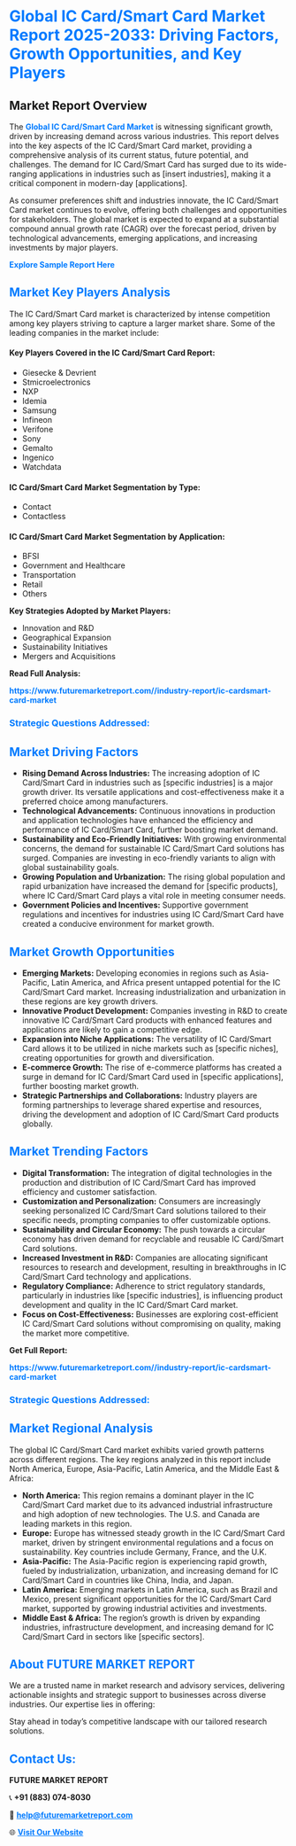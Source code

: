 <h1 style="color: #007BFF;">Global IC Card/Smart Card Market Report 2025-2033: Driving Factors, Growth Opportunities, and Key Players</h1>

<section id="overview">
<h2>Market Report Overview</h2>
<p>The <a href="https://www.futuremarketreport.com//industry-report/ic-cardsmart-card-market" style="color: #007BFF; text-decoration: none;"><strong>Global IC Card/Smart Card Market</strong></a> is witnessing significant growth, driven by increasing demand across various industries. This report delves into the key aspects of the IC Card/Smart Card market, providing a comprehensive analysis of its current status, future potential, and challenges. The demand for IC Card/Smart Card has surged due to its wide-ranging applications in industries such as [insert industries], making it a critical component in modern-day [applications].</p>
<p>As consumer preferences shift and industries innovate, the IC Card/Smart Card market continues to evolve, offering both challenges and opportunities for stakeholders. The global market is expected to expand at a substantial compound annual growth rate (CAGR) over the forecast period, driven by technological advancements, emerging applications, and increasing investments by major players.</p>
</section>

<section id="overview">
<p><a href="https://www.futuremarketreport.com//request-sample/reportId=75396" style="color: #007BFF; text-decoration: none;"><strong>Explore Sample Report Here</strong></a></p>
</section>

<section id="key-players">
<h2 style="color: #007BFF;">Market Key Players Analysis</h2>
<p>The IC Card/Smart Card market is characterized by intense competition among key players striving to capture a larger market share. Some of the leading companies in the market include:</p>
<h4>Key Players Covered in the IC Card/Smart Card Report:</h4>
<ul><li>Giesecke &amp; Devrient</li><li>Stmicroelectronics</li><li>NXP</li><li>Idemia</li><li>Samsung</li><li>Infineon</li><li>Verifone</li><li>Sony</li><li>Gemalto</li><li>Ingenico</li><li>Watchdata</li></ul>
<h4>IC Card/Smart Card Market Segmentation by Type:</h4>
<ul><li>Contact</li><li>Contactless</li></ul>

<h4>IC Card/Smart Card Market Segmentation by Application:</h4>
<ul><li>BFSI</li><li>Government and Healthcare</li><li>Transportation</li><li>Retail</li><li>Others</li></ul>
<p><strong>Key Strategies Adopted by Market Players:</strong></p>
<ul>
<li>Innovation and R&D</li>
<li>Geographical Expansion</li>
<li>Sustainability Initiatives</li>
<li>Mergers and Acquisitions</li>
</ul>
</section>

<section>
<p><strong>Read Full Analysis: </strong></p><a href="https://www.futuremarketreport.com//industry-report/ic-cardsmart-card-market" style="color: #007BFF; text-decoration: none;"><strong>https://www.futuremarketreport.com//industry-report/ic-cardsmart-card-market</strong></a>
<h3 style="color: #007BFF;">Strategic Questions Addressed:</h3>
</section>

<section id="driving-factors">
<h2 style="color: #007BFF;">Market Driving Factors</h2>
<ul>
<li><strong>Rising Demand Across Industries:</strong> The increasing adoption of IC Card/Smart Card in industries such as [specific industries] is a major growth driver. Its versatile applications and cost-effectiveness make it a preferred choice among manufacturers.</li>
<li><strong>Technological Advancements:</strong> Continuous innovations in production and application technologies have enhanced the efficiency and performance of IC Card/Smart Card, further boosting market demand.</li>
<li><strong>Sustainability and Eco-Friendly Initiatives:</strong> With growing environmental concerns, the demand for sustainable IC Card/Smart Card solutions has surged. Companies are investing in eco-friendly variants to align with global sustainability goals.</li>
<li><strong>Growing Population and Urbanization:</strong> The rising global population and rapid urbanization have increased the demand for [specific products], where IC Card/Smart Card plays a vital role in meeting consumer needs.</li>
<li><strong>Government Policies and Incentives:</strong> Supportive government regulations and incentives for industries using IC Card/Smart Card have created a conducive environment for market growth.</li>
</ul>
</section>

<section id="growth-opportunities">
<h2 style="color: #007BFF;">Market Growth Opportunities</h2>
<ul>
<li><strong>Emerging Markets:</strong> Developing economies in regions such as Asia-Pacific, Latin America, and Africa present untapped potential for the IC Card/Smart Card market. Increasing industrialization and urbanization in these regions are key growth drivers.</li>
<li><strong>Innovative Product Development:</strong> Companies investing in R&D to create innovative IC Card/Smart Card products with enhanced features and applications are likely to gain a competitive edge.</li>
<li><strong>Expansion into Niche Applications:</strong> The versatility of IC Card/Smart Card allows it to be utilized in niche markets such as [specific niches], creating opportunities for growth and diversification.</li>
<li><strong>E-commerce Growth:</strong> The rise of e-commerce platforms has created a surge in demand for IC Card/Smart Card used in [specific applications], further boosting market growth.</li>
<li><strong>Strategic Partnerships and Collaborations:</strong> Industry players are forming partnerships to leverage shared expertise and resources, driving the development and adoption of IC Card/Smart Card products globally.</li>
</ul>
</section>

<section id="trending-factors">
<h2 style="color: #007BFF;">Market Trending Factors</h2>
<ul>
<li><strong>Digital Transformation:</strong> The integration of digital technologies in the production and distribution of IC Card/Smart Card has improved efficiency and customer satisfaction.</li>
<li><strong>Customization and Personalization:</strong> Consumers are increasingly seeking personalized IC Card/Smart Card solutions tailored to their specific needs, prompting companies to offer customizable options.</li>
<li><strong>Sustainability and Circular Economy:</strong> The push towards a circular economy has driven demand for recyclable and reusable IC Card/Smart Card solutions.</li>
<li><strong>Increased Investment in R&D:</strong> Companies are allocating significant resources to research and development, resulting in breakthroughs in IC Card/Smart Card technology and applications.</li>
<li><strong>Regulatory Compliance:</strong> Adherence to strict regulatory standards, particularly in industries like [specific industries], is influencing product development and quality in the IC Card/Smart Card market.</li>
<li><strong>Focus on Cost-Effectiveness:</strong> Businesses are exploring cost-efficient IC Card/Smart Card solutions without compromising on quality, making the market more competitive.</li>
</ul>
</section>

<section>
<p><strong>Get Full Report: </strong></p><a href="https://www.futuremarketreport.com//industry-report/ic-cardsmart-card-market" style="color: #007BFF; text-decoration: none;"><strong>https://www.futuremarketreport.com//industry-report/ic-cardsmart-card-market</strong></a>
<h3 style="color: #007BFF;">Strategic Questions Addressed:</h3>
</section>


<section id="regional-analysis">
<h2 style="color: #007BFF;">Market Regional Analysis</h2>
<p>The global IC Card/Smart Card market exhibits varied growth patterns across different regions. The key regions analyzed in this report include North America, Europe, Asia-Pacific, Latin America, and the Middle East & Africa:</p>
<ul>
<li><strong>North America:</strong> This region remains a dominant player in the IC Card/Smart Card market due to its advanced industrial infrastructure and high adoption of new technologies. The U.S. and Canada are leading markets in this region.</li>
<li><strong>Europe:</strong> Europe has witnessed steady growth in the IC Card/Smart Card market, driven by stringent environmental regulations and a focus on sustainability. Key countries include Germany, France, and the U.K.</li>
<li><strong>Asia-Pacific:</strong> The Asia-Pacific region is experiencing rapid growth, fueled by industrialization, urbanization, and increasing demand for IC Card/Smart Card in countries like China, India, and Japan.</li>
<li><strong>Latin America:</strong> Emerging markets in Latin America, such as Brazil and Mexico, present significant opportunities for the IC Card/Smart Card market, supported by growing industrial activities and investments.</li>
<li><strong>Middle East & Africa:</strong> The region’s growth is driven by expanding industries, infrastructure development, and increasing demand for IC Card/Smart Card in sectors like [specific sectors].</li>
</ul>
</section>

<footer>
<h2 style="color: #007BFF;">About FUTURE MARKET REPORT</h2>
<p>We are a trusted name in market research and advisory services, delivering actionable insights and strategic support to businesses across diverse industries. Our expertise lies in offering:</p>

<p>Stay ahead in today’s competitive landscape with our tailored research solutions.</p>

<h2 style="color: #007BFF;">Contact Us:</h2>
<p><strong>FUTURE MARKET REPORT</strong></p>
<p>📞 <strong>+91 (883) 074-8030</strong></p>
<p>📧 <strong><a href="mailto:help@futuremarketreport.com" style="color: #007BFF;">help@futuremarketreport.com</a></strong></p>
<p>🌐 <strong><a href="https://www.futuremarketreport.com/" style="color: #007BFF;">Visit Our Website</a></strong></p>
</footer>